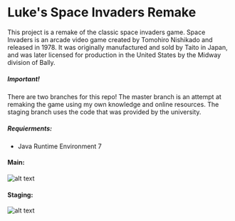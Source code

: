 # Luke's Space Invaders Remake
This project is a remake of the classic space invaders game. Space Invaders is an arcade video game created by Tomohiro Nishikado and released in 1978. It was originally manufactured and sold by Taito in Japan, and was later licensed for production in the United States by the Midway division of Bally.
##### Important! 
There are two branches for this repo! The master branch is an attempt at remaking the game using my own knowledge and online resources. The staging branch uses the code that was provided by the university.
##### Requierments:
  - Java Runtime Environment 7
#### Main: 
![alt text](https://user-images.githubusercontent.com/30378184/38784402-3c4b6c14-4109-11e8-8cda-634afd8396b3.png)
#### Staging:
![alt text](https://user-images.githubusercontent.com/30378184/38784430-a2b93fb2-4109-11e8-885e-68e319c1bce9.png)


